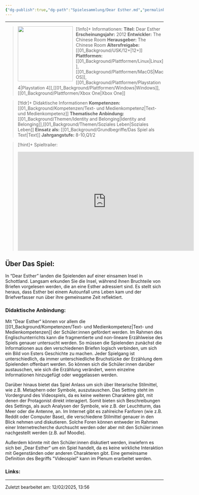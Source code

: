 ```yaml
---
{"dg-publish":true,"dg-path":"Spielesammlung/Dear Esther.md","permalink":"/spielesammlung/dear-esther/","noteIcon":"2"}
---
```


---
>[!info]+ Informationen:
><img src="https://images.gog-statics.com/1e77498ec11e1b5f4e1aef998bd9adb0d62668f422caa2c87fa4c23cd722299e.jpg" style="float:left;height:175px;padding-right:10px">**Titel:** Dear Esther
>**Erscheinungsjahr:** 2012
>**Entwickler:** The Chinese Room
>**Herausgeber:** The Chinese Room
>**Altersfreigabe:** [[01_Background/USK/12+\|12+]]
>**Plattformen:** [[01_Background/Plattformen/Linux\|Linux]],[[01_Background/Plattformen/MacOS\|MacOS]],[[01_Background/Plattformen/Playstation 4\|Playstation 4]],[[01_Background/Plattformen/Windows\|Windows]],[[01_Background/Plattformen/Xbox One\|Xbox One]]

>[!tldr]+ Didaktische Informationen
>**Kompetenzen:** [[01_Background/Kompetenzen/Text- und Medienkompetenz\|Text- und Medienkompetenz]]
>**Thematische Anbindung:** [[01_Background/Themen/Identity and Belonging\|Identity and Belonging]],[[01_Background/Themen/Soziales Leben\|Soziales Leben]]
>**Einsatz als:** [[01_Background/Grundbegriffe/Das Spiel als Text\|Text]]
>**Jahrgangstufe:** 8-10,Q1/2

>[!hint]+ Spieltrailer:
><iframe width="560" height="315" src="https://www.youtube.com/embed/_pWBV6UTEyg?si=gXgENJ5N5o2sxHBj" title="YouTube video player" frameborder="0" allow="accelerometer; autoplay; clipboard-write; encrypted-media; gyroscope; picture-in-picture; web-share" referrerpolicy="strict-origin-when-cross-origin" allowfullscreen></iframe>


## Über Das Spiel:
In “Dear Esther” landen die Spielenden auf einer einsamen Insel in Schottland. Langsam erkunden Sie die Insel, während ihnen Bruchteile von Briefen vorgelesen werden, die an eine Esther adressiert sind. Es stellt sich heraus, dass Esther bei einem Autounfall ums Leben kam und der Briefverfasser nun über ihre gemeinsame Zeit reflektiert.
### Didaktische Anbindung:
Mit "Dear Esther“ können vor allem die [[01_Background/Kompetenzen/Text- und Medienkompetenz\|Text- und Medienkompetenzen]] der Schüler:innen gefördert werden. Im Rahmen des Englischunterrichts kann die fragmentierte und non-lineare Erzählweise des Spiels genauer untersucht werden. So müssen die Spielenden zunächst die Informationen aus den verschiedenen Briefen logisch verbinden, um sich ein Bild von Esters Geschichte zu machen. Jeder Spielgang ist unterschiedlich, da immer unterschiedliche Bruchstücke der Erzählung dem Spielenden offenbart werden. So können sich die Schüler:innen darüber austauschen, wie sich die Erzählung verändert, wenn einzelne Informationen hinzugefügt oder weggelassen werden.

Darüber hinaus bietet das Spiel Anlass um sich über literarische Stilmittel, wie z.B. Metaphern oder Symbole, auszutauschen. Das Setting steht im Vordergrund des Videospiels, da es keine weiteren Charaktere gibt, mit denen der Protagonist direkt interagiert. Somit bieten sich Beschreibungen des Settings, als auch Analysen der Symbole, wie z.B. der Leuchtturm, das Meer oder die Antenne, an. 
Im Internet gibt es zahlreiche Fanforen (wie z.B. Reddit oder Computer Base), die verschiedene Stilmittel genauer in den Blick nehmen und diskutieren. Solche Foren können entweder im Rahmen einer Internetrecherche durchsucht werden oder aber mit den Schüler:innen nachgestellt werden (z.B. auf Moodle).

Außerdem könnte mit den Schüler:innen diskutiert werden, inwiefern es sich bei „Dear Esther“ um ein Spiel handelt, da es keine wirkliche Interaktion mit Gegenständen oder anderen Charakteren gibt. Eine gemeinsame Definition des Begriffs "Videospiel" kann im Plenum erarbeitet werden. 

### Links:

---
Zuletzt bearbeitet am: 12/02/2025, 13:56